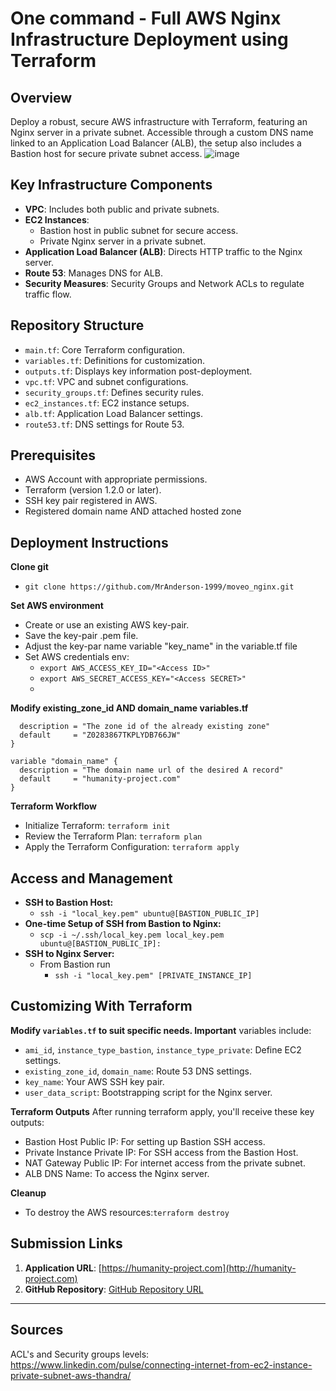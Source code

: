 # One command - Full AWS Nginx Infrastructure Deployment using Terraform

## Overview
Deploy a robust, secure AWS infrastructure with Terraform, featuring an Nginx server in a private subnet. Accessible through a custom DNS name linked to an Application Load Balancer (ALB), the setup also includes a Bastion host for secure private subnet access. 
![image](https://github.com/MrAnderson-1999/moveo_nginx/assets/87763298/6b260e31-ec4e-4e10-bd57-fe972d1bd65c)



## Key Infrastructure Components
- **VPC**: Includes both public and private subnets.
- **EC2 Instances**: 
   - Bastion host in public subnet for secure access.
   - Private Nginx server in a private subnet.
- **Application Load Balancer (ALB)**: Directs HTTP traffic to the Nginx server.
- **Route 53**: Manages DNS for ALB.
- **Security Measures**: Security Groups and Network ACLs to regulate traffic flow.

## Repository Structure
- `main.tf`: Core Terraform configuration.
- `variables.tf`: Definitions for customization.
- `outputs.tf`: Displays key information post-deployment.
- `vpc.tf`: VPC and subnet configurations.
- `security_groups.tf`: Defines security rules.
- `ec2_instances.tf`: EC2 instance setups.
- `alb.tf`: Application Load Balancer settings.
- `route53.tf`: DNS settings for Route 53.


## Prerequisites
- AWS Account with appropriate permissions.
- Terraform (version 1.2.0 or later).
- SSH key pair registered in AWS.
- Registered domain name AND attached hosted zone

## Deployment Instructions
**Clone git**
- ```git clone https://github.com/MrAnderson-1999/moveo_nginx.git```

**Set AWS environment**
- Create or use an existing AWS key-pair.
- Save the key-pair .pem file.
- Adjust the key-par name variable "key_name" in the variable.tf file
- Set AWS credentials env:
   - ```export AWS_ACCESS_KEY_ID="<Access ID>"```
   - ```export AWS_SECRET_ACCESS_KEY="<Access SECRET>"```
   - 
**Modify existing_zone_id AND domain_name variables.tf**
```variable "existing_zone_id" {
  description = "The zone id of the already existing zone"
  default     = "Z0283867TKPLYDB766JW"
}

variable "domain_name" {
  description = "The domain name url of the desired A record"
  default     = "humanity-project.com"
}
```

**Terraform Workflow**
- Initialize Terraform: ```terraform init```
- Review the Terraform Plan: ```terraform plan```
- Apply the Terraform Configuration: ```terraform apply```

## Access and Management
- **SSH to Bastion Host:**
   - ```ssh -i "local_key.pem" ubuntu@[BASTION_PUBLIC_IP]```
- **One-time Setup of SSH from Bastion to Nginx:**
   - ```scp -i ~/.ssh/local_key.pem local_key.pem ubuntu@[BASTION_PUBLIC_IP]:```
- **SSH to Nginx Server:**
   - From Bastion run
     - ```ssh -i "local_key.pem" [PRIVATE_INSTANCE_IP]```

## Customizing With Terraform
**Modify `variables.tf` to suit specific needs. Important** variables include:
- `ami_id`, `instance_type_bastion`, `instance_type_private`: Define EC2 settings.
- `existing_zone_id`, `domain_name`: Route 53 DNS settings.
- `key_name`: Your AWS SSH key pair.
- `user_data_script`: Bootstrapping script for the Nginx server.


**Terraform Outputs**
After running terraform apply, you'll receive these key outputs:

- Bastion Host Public IP: For setting up Bastion SSH access.
- Private Instance Private IP: For SSH access from the Bastion Host.
- NAT Gateway Public IP: For internet access from the private subnet.
- ALB DNS Name: To access the Nginx server.

**Cleanup**
- To destroy the AWS resources:```terraform destroy```

## Submission Links
1. **Application URL**: [https://humanity-project.com](http://humanity-project.com)
2. **GitHub Repository**: [GitHub Repository URL](https://github.com/MrAnderson-1999/moveo_nginx)
---

## Sources
ACL's and Security groups levels: https://www.linkedin.com/pulse/connecting-internet-from-ec2-instance-private-subnet-aws-thandra/
